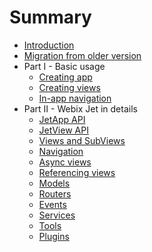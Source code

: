 # Summary

* [Introduction](README.md)
* [Migration from older version](migration.md)
* Part I - Basic usage
  * [Creating app](basic/app.md)
  * [Creating views](basic/views.md)
  * [In-app navigation](basic/navigation.md)
* Part II - Webix Jet in details
  * [JetApp API](details/app.md)
  * [JetView API](details/views.md)
  * [Views and SubViews](details/subviews.md)
  * [Navigation](details/navigation.md)
  * [Async views](details/async.md)
  * [Referencing views](details/referencing.md)
  * [Models](details/models.md)
  * [Routers](details/routers.md)
  * [Events](details/events.md)
  * [Services](details/services.md)
  * [Tools](details/tools.md)
  * [Plugins](details/plugins.md)

